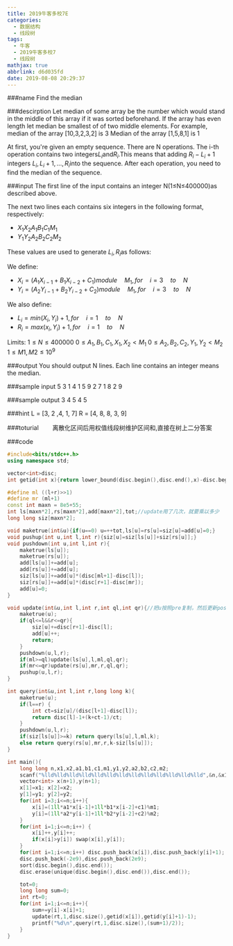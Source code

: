 ```yaml
---
title: 2019牛客多校7E
categories:
  - 数据结构
  - 线段树
tags:
  - 牛客
  - 2019牛客多校7
  - 线段树
mathjax: true
abbrlink: d6d035fd
date: 2019-08-08 20:29:37
---
```


###name
Find the median

###descirption
Let median of some array be the number which would stand in the middle of this array if it was sorted beforehand. If the array has even length let median be smallest of of two middle elements. For example, median of the array [10,3,2,3,2] is 3 Median of the array [1,5,8,1] is 1

At first, you're given an empty sequence. There are N operations. The i-th operation contains two integers$L_i$and$R_i$.This means that adding $R_i-L_i+1$ integers $L_i,L_i+1,...,R_i$into the sequence. After each operation, you need to find the median of the sequence.
<!---more-->

###input
The first line of the input contains an integer N(1≤N≤400000)as described above.

The next two lines each contains six integers in the following format, respectively:
- $X_1X_2A_1B_1C_1M_1$
- $Y_1Y_2A_2B_2C_2M_2$

These values are used to generate $L_i,R_i$as follows:

We define:
- $X_i=(A_1X_{i-1}+B_1X_{i-2}+C_1)module\quad  M_1,for\quad  i=3\quad to\quad  N$
- $Y_i=(A_2Y_{i-1}+B_2Y_{i-2}+C_2)module\quad  M_1,for\quad  i=3\quad to\quad  N$

We also define:
- $L_i=min(X_i,Y_i)+1,for\quad  i=1\quad  to\quad  N$
- $R_i=max(x_i,Y_i)+1,for\quad  i=1\quad  to\quad  N$

Limits:
$1≤N≤400000$
$0≤A_1,B_1,C_1,X_1,X_2<M_1$
$0≤A_2,B_2,C_2,Y_1,Y_2<M_2$
$1≤M1,M2≤10^9$

###output
You should output N lines. Each line contains an integer means the median.

###sample input
5
3 1 4 1 5 9
2 7 1 8 2 9

###sample output
3
4
5
4
5

###hint
L = [3, 2 ,4, 1, 7]
R = [4, 8, 8, 3, 9]

###toturial
&emsp;&emsp;离散化区间后用权值线段树维护区间和,直接在树上二分答案

###code
```cpp
#include<bits/stdc++.h>
using namespace std;

vector<int>disc;
int getid(int x){return lower_bound(disc.begin(),disc.end(),x)-disc.begin();}

#define ml ((l+r)>>1)
#define mr (ml+1)
const int maxn = 8e5+55;
int ls[maxn*2],rs[maxn*2],add[maxn*2],tot;//update用了几次，就要乘以多少
long long siz[maxn*2];

void maketrue(int&u){if(u==0) u=++tot,ls[u]=rs[u]=siz[u]=add[u]=0;}
void pushup(int u,int l,int r){siz[u]=siz[ls[u]]+siz[rs[u]];}
void pushdown(int u,int l,int r){
    maketrue(ls[u]);
    maketrue(rs[u]);
    add[ls[u]]+=add[u];
    add[rs[u]]+=add[u];
    siz[ls[u]]+=add[u]*(disc[ml+1]-disc[l]);
    siz[rs[u]]+=add[u]*(disc[r+1]-disc[mr]);
    add[u]=0;
}

void update(int&u,int l,int r,int ql,int qr){//把u按照pre复制，然后更新pos
    maketrue(u);
    if(ql<=l&&r<=qr){
        siz[u]+=disc[r+1]-disc[l];
        add[u]++;
        return;
    }
    pushdown(u,l,r);
    if(ml>=ql)update(ls[u],l,ml,ql,qr);
    if(mr<=qr)update(rs[u],mr,r,ql,qr);
    pushup(u,l,r);
}

int query(int&u,int l,int r,long long k){
    maketrue(u);
    if(l==r) {
        int ct=siz[u]/(disc[l+1]-disc[l]);
        return disc[l]-1+(k+ct-1)/ct;
    }
    pushdown(u,l,r);
    if(siz[ls[u]]>=k) return query(ls[u],l,ml,k);
    else return query(rs[u],mr,r,k-siz[ls[u]]);
}

int main(){
    long long n,x1,x2,a1,b1,c1,m1,y1,y2,a2,b2,c2,m2;
    scanf("%lld%lld%lld%lld%lld%lld%lld%lld%lld%lld%lld%lld%lld",&n,&x1,&x2,&a1,&b1,&c1,&m1,&y1,&y2,&a2,&b2,&c2,&m2);
    vector<int> x(n+1),y(n+1);
    x[1]=x1; x[2]=x2;
    y[1]=y1; y[2]=y2;
    for(int i=3;i<=n;i++){
        x[i]=(1ll*a1*x[i-1]+1ll*b1*x[i-2]+c1)%m1;
        y[i]=(1ll*a2*y[i-1]+1ll*b2*y[i-2]+c2)%m2;
    }
    for(int i=1;i<=n;i++) {
        x[i]++,y[i]++;
        if(x[i]>y[i]) swap(x[i],y[i]);
    }
    for(int i=1;i<=n;i++) disc.push_back(x[i]),disc.push_back(y[i]+1);
    disc.push_back(-2e9),disc.push_back(2e9);
    sort(disc.begin(),disc.end());
    disc.erase(unique(disc.begin(),disc.end()),disc.end());

    tot=0;
    long long sum=0;
    int rt=0;
    for(int i=1;i<=n;i++){
        sum+=y[i]-x[i]+1;
        update(rt,1,disc.size(),getid(x[i]),getid(y[i]+1)-1);
        printf("%d\n",query(rt,1,disc.size(),(sum+1)/2));
    }
}
```





